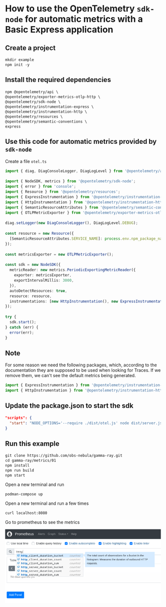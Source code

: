 # How to use the OpenTelemetry `sdk-node` for automatic metrics with a Basic Express application

## Create a project

```shell
mkdir example
npm init -y
```

## Install the required dependencies

```shell
npm @opentelemetry/api \
@opentelemetry/exporter-metrics-otlp-http \
@opentelemetry/sdk-node \
@opentelemetry/instrumentation-express \
@opentelemetry/instrumentation-http \
@opentelemetry/resources \
@opentelemetry/semantic-conventions \
express
```

## Use this code for automatic metrics provided by `sdk-node`

Create a file `otel.ts`

```ts
import { diag, DiagConsoleLogger, DiagLogLevel } from '@opentelemetry/api';

import { NodeSDK, metrics } from '@opentelemetry/sdk-node';
import { error } from 'console';
import { Resource } from '@opentelemetry/resources';
import { ExpressInstrumentation } from '@opentelemetry/instrumentation-express';
import { HttpInstrumentation } from '@opentelemetry/instrumentation-http';
import { SemanticResourceAttributes } from '@opentelemetry/semantic-conventions';
import { OTLPMetricExporter } from '@opentelemetry/exporter-metrics-otlp-http';

diag.setLogger(new DiagConsoleLogger(), DiagLogLevel.DEBUG);

const resource = new Resource({
  [SemanticResourceAttributes.SERVICE_NAME]: process.env.npm_package_name,
});

const metricsExporter = new OTLPMetricExporter();

const sdk = new NodeSDK({
  metricReader: new metrics.PeriodicExportingMetricReader({
    exporter: metricsExporter,
    exportIntervalMillis: 3000,
  }),
  autoDetectResources: true,
  resource: resource,
  instrumentations: [new HttpInstrumentation(), new ExpressInstrumentation()],
});

try {
  sdk.start();
} catch (err) {
  error(err);
}
```

## Note

For some reason we need the following packages, which, according to the documentation they are supposed to be used when looking for Traces. If we remove them, we can't see the default metrics being generated.

```ts
import { ExpressInstrumentation } from '@opentelemetry/instrumentation-express';
import { HttpInstrumentation } from '@opentelemetry/instrumentation-http';
```

## Update the package.json to start the sdk

```json
"scripts": {
  "start": "NODE_OPTIONS='--require ./dist/otel.js' node dist/server.js",
}
```

## Run this example

```shell
git clone https://github.com/obs-nebula/gamma-ray.git
cd gamma-ray/metrics/01
npm install
npm run build
npm start
```

Open a new terminal and run

```shell
podman-compose up
```

Open a new terminal and run a few times

```shell
curl localhost:8080
```

Go to prometheus to see the metrics

![prometheus screenshot](1.png)
